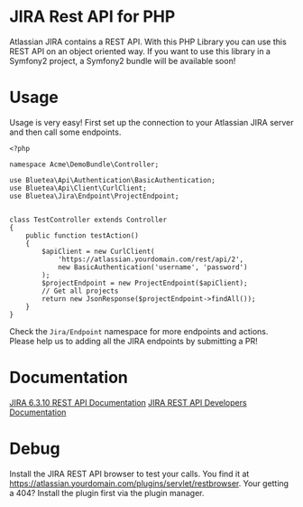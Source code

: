JIRA Rest API for PHP
=====================

Atlassian JIRA contains a REST API. With this PHP Library you can use this REST API on an object oriented way.
If you want to use this library in a Symfony2 project, a Symfony2 bundle will be available soon!

# Usage

Usage is very easy! First set up the connection to your Atlassian JIRA server and then call some endpoints.

```
<?php

namespace Acme\DemoBundle\Controller;

use Bluetea\Api\Authentication\BasicAuthentication;
use Bluetea\Api\Client\CurlClient;
use Bluetea\Jira\Endpoint\ProjectEndpoint;


class TestController extends Controller
{
    public function testAction()
    {
        $apiClient = new CurlClient(
            'https://atlassian.yourdomain.com/rest/api/2',
            new BasicAuthentication('username', 'password')
        );
        $projectEndpoint = new ProjectEndpoint($apiClient);
        // Get all projects
        return new JsonResponse($projectEndpoint->findAll());
    }
}
```

Check the `Jira/Endpoint` namespace for more endpoints and actions. Please help us to adding all the JIRA endpoints by
 submitting a PR!

# Documentation

<a href="https://docs.atlassian.com/jira/REST/6.3.10/">JIRA 6.3.10 REST API Documentation</a>
<a href="https://developer.atlassian.com/display/JIRADEV/JIRA+REST+APIs">JIRA REST API Developers Documentation</a>

# Debug

Install the JIRA REST API browser to test your calls. You find it at https://atlassian.yourdomain.com/plugins/servlet/restbrowser.
Your getting a 404? Install the plugin first via the plugin manager.